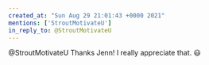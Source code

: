 ```yaml
---
created_at: "Sun Aug 29 21:01:43 +0000 2021"
mentions: ['StroutMotivateU']
in_reply_to: @StroutMotivateU
---
```


@StroutMotivateU Thanks Jenn! I really appreciate that. 😃